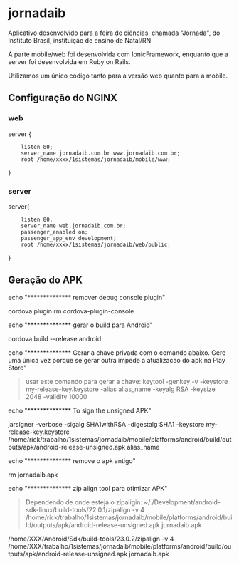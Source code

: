 # jornadaib
Aplicativo desenvolvido para a feira de ciências, chamada "Jornada", do Instituto Brasil, instituição de ensino de Natal/RN

A parte mobile/web foi desenvolvida com IonicFramework, enquanto que a server foi desenvolvida em Ruby on Rails.

Utilizamos um único código tanto para a versão web quanto para a mobile.

## Configuração do NGINX
### web
server { 

        listen 80; 
        server_name jornadaib.com.br www.jornadaib.com.br; 
        root /home/xxxx/1sistemas/jornadaib/mobile/www; 
} 

### server
server{ 

        listen 80; 
        server_name web.jornadaib.com.br; 
        passenger_enabled on; 
        passenger_app_env development; 
        root /home/xxxx/1sistemas/jornadaib/web/public; 
} 

## Geração do APK

echo "************** remover debug console plugin"

cordova plugin rm cordova-plugin-console

echo "************** gerar o build para Android"

cordova build --release android


echo "************** Gerar a chave privada com o comando abaixo.  Gere uma única vez porque se gerar outra impede a atualizacao do apk na Play Store"

> usar este comando para gerar a chave: 
> keytool -genkey -v -keystore my-release-key.keystore -alias alias_name -keyalg RSA -keysize 2048 -validity 10000

echo "************** To sign the unsigned APK"

jarsigner -verbose -sigalg SHA1withRSA -digestalg SHA1 -keystore my-release-key.keystore /home/rick/trabalho/1sistemas/jornadaib/mobile/platforms/android/build/outputs/apk/android-release-unsigned.apk alias_name

echo "************** remove o apk antigo"

rm jornadaib.apk

echo "************** zip align tool para otimizar APK"

> Dependendo de onde esteja o zipaligin:
> ~/./Development/android-sdk-linux/build-tools/22.0.1/zipalign -v 4 /home/rick/trabalho/1sistemas/jornadaib/mobile/platforms/android/build/outputs/apk/android-release-unsigned.apk jornadaib.apk

/home/XXX/Android/Sdk/build-tools/23.0.2/zipalign -v 4 /home/XXX/trabalho/1sistemas/jornadaib/mobile/platforms/android/build/outputs/apk/android-release-unsigned.apk jornadaib.apk
